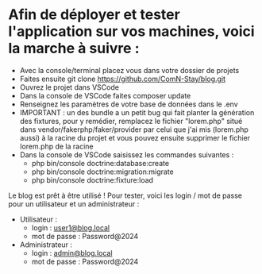 # Afin de déployer et tester l'application sur vos machines, voici la marche à suivre :
- Avec la console/terminal placez vous dans votre dossier de projets
- Faites ensuite git clone https://github.com/ComN-Stay/blog.git
- Ouvrez le projet dans VSCode
- Dans la console de VSCode faites composer update
- Renseignez les paramètres de votre base de données dans le .env
- IMPORTANT : un des bundle a un petit bug qui fait planter la génération des fixtures, pour y remédier, remplacez le fichier "lorem.php" situé dans vendor/fakerphp/faker/provider par celui que j'ai mis (lorem.php aussi) à la racine du projet et vous pouvez ensuite supprimer le fichier lorem.php de la racine
- Dans la console de VSCode saisissez les commandes suivantes :
  - php bin/console doctrine:database:create
  - php bin/console doctrine:migration:migrate
  - php bin/console doctrine:fixture:load

Le blog est prêt à être utilisé !
Pour tester, voici les login / mot de passe pour un utilisateur et un administrateur :
- Utilisateur :
  - login : user1@blog.local
  - mot de passe : Password@2024
- Administrateur :
  - login : admin@blog.local
  - mot de passe : Password@2024
